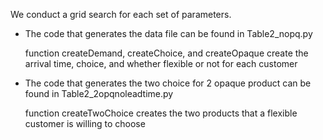 We conduct a grid search for each set of parameters.

 - The code that generates the data file can be found in Table2_nopq.py

   function createDemand, createChoice, and createOpaque create the arrival time, choice, and whether flexible or not for each customer
   
 - The code that generates the two choice for 2 opaque product can be found in Table2_2opqnoleadtime.py
   
   function createTwoChoice creates the two products that a flexible customer is willing to choose

